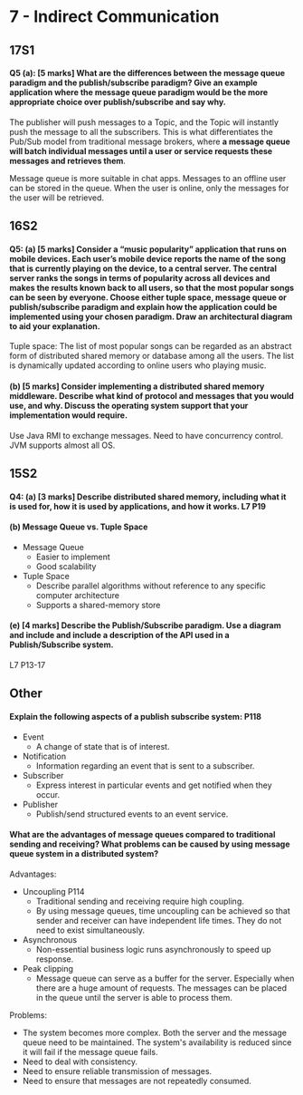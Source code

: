 # 7 - Indirect Communication



## 17S1

#### Q5 (a): [5 marks] What are the differences between the message queue paradigm and the publish/subscribe paradigm? Give an example application where the message queue paradigm would be the more appropriate choice over publish/subscribe and say why.

The publisher will push messages to a Topic, and the Topic will instantly push the message to all the subscribers. This is what differentiates the Pub/Sub model from traditional message brokers, where **a message queue will batch individual messages until a user or service requests these messages and retrieves them**.

Message queue is more suitable in chat apps. Messages to an offline user can be stored in the queue. When the user is online, only the messages for the user will be retrieved.



## 16S2

#### Q5: (a) [5 marks] Consider a “music popularity” application that runs on mobile devices. Each user’s mobile device reports the name of the song that is currently playing on the device, to a central server. The central server ranks the songs in terms of popularity across all devices and makes the results known back to all users, so that the most popular songs can be seen by everyone. Choose either tuple space, message queue or publish/subscribe paradigm and explain how the application could be implemented using your chosen paradigm. Draw an architectural diagram to aid your explanation.

Tuple space: The list of  most popular songs can be regarded as an abstract form of distributed shared memory or database among all the users. The list is dynamically updated according to online users who playing music.

#### (b) [5 marks] Consider implementing a distributed shared memory middleware. Describe what kind of protocol and messages that you would use, and why. Discuss the operating system support that your implementation would require.

Use Java RMI to exchange messages. Need to have concurrency control. JVM supports almost all OS.



## 15S2

#### Q4: (a) [3 marks] Describe distributed shared memory, including what it is used for, how it is used by applications, and how it works.	L7 P19

#### (b) Message Queue vs. Tuple Space

* Message Queue
  * Easier to implement
  * Good scalability
* Tuple Space
  * Describe parallel algorithms without reference to any specific computer architecture
  * Supports a shared-memory store

#### (e) [4 marks] Describe the Publish/Subscribe paradigm. Use a diagram and include and include a description of the API used in a Publish/Subscribe system.

L7 P13-17



## Other

#### Explain the following aspects of a publish subscribe system:  P118

* Event
  * A change of state that is of interest.
* Notification
  * Information regarding an event that is sent to a subscriber.
* Subscriber
  *  Express interest in particular events and get notified when they occur.
* Publisher
  * Publish/send structured events to an event service.



#### What are the advantages of message queues compared to traditional sending and receiving? What problems can be caused by using message queue system in a distributed system?

Advantages:

* Uncoupling    P114
  * Traditional sending and receiving require high coupling.
  * By using message queues, time uncoupling can be achieved so that sender and receiver can have independent life times. They do not need to exist simultaneously.
* Asynchronous
  * Non-essential business logic runs asynchronously to speed up response.
* Peak clipping
  * Message queue can serve as a buffer for the server. Especially when there are a huge amount of requests. The messages can be placed in the queue until the server is able to process them.

Problems:

* The system becomes more complex. Both the server and the message queue need to be maintained. The system's availability is reduced since it will fail if the message queue fails.
* Need to deal with consistency.
* Need to ensure reliable transmission of messages.
* Need to ensure that messages are not repeatedly consumed.
